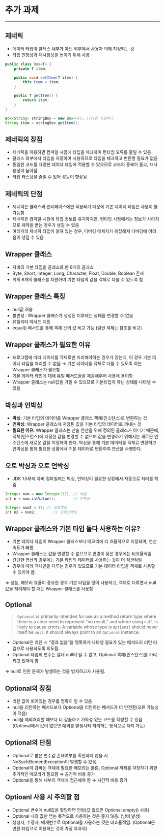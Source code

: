 # 추가 과제

---

## 제네릭

- 데이터 타입이 클래스 내부가 아닌 외부에서 사용자 의해 지정되는 것
- 타입 안정성과 재사용성을 높이기 위해 사용

```java
public class Box<T> {
    private T item;

    public void setItem(T item) {
        this.item = item;
    }

    public T getItem() {
        return item;
    }
}

Box<String> stringBox = new Box<>(); //타입 지정하기
String item = stringBox.getItem(); 
```

## 제네릭의 장점

- 제네릭을 이용하면 컴파일 시점에 타입을 체크하여 런타임 오류를 줄일 수 있음
- 클래스 외부에서 타입을 지정하여 사용하므로 타입을 체크하고 변환할 필요가 없음
- 동일한 코드를 다양한 데이터 타입에 적용할 수 있으므로 코드의 중복이 줄고, 재사용성이 높아짐
- 타입 캐스팅을 줄일 수 있어 성능이 향상됨

## 제네릭의 단점

- 제네릭은 클래스와 인터페이스에만 적용되기 때문에 기본 데이터 타입은 사용이 불가능함
- 제네릭은 컴파일 시점에 타입 정보를 유지하지만, 런타임 시점에서는 정보가 사라지므로 제약을 받는 경우가 생길 수 있음
- 여러개의 제네릭 타입이 얽혀 있는 경우, 디버깅 메세지가 복잡해져 디버깅에 어려움이 생길 수 있음

## Wrapper 클래스

- 자바의 기본 타입을 클래스화 한 8개의 클래스
- Byte, Short, Integer, Long, Character, Float, Double, Boolean 존재
- 위의 8개의 클래스를 지원하여 기본 타입의 값을 객체로 다룰 수 있도록 함

## Wrapper 클래스 특징

- null값 허용
- 불변성 : Wrapper 클래스가 생성된 이후에는 상태를 변경할 수 없음
- 유틸리티 메서드 지원
- equal() 메서드를 통해 객체 간의 값 비교 가능 (일반 객체는 참조를 비교)

## Wrapper 클래스가 필요한 이유

- 프로그램에 따라 데이터를 객체로만 처리해야하는 경우가 있는데, 이 경우 기본 데이터 타입을 처리할 수 없음 → 기본 데이터를 객체로 다룰 수 있도록 하는 Wrapper 클래스가 필요함
- 기본 데이터 타입에 대해 유틸 메서드들을 제공해주어 사용에 용이함
- Wrapper 클래스는 null값을 가질 수 있으므로  기본타입이 아닌 상태를 나타낼 수 있음

## 박싱과 언박싱

- **박싱:** 기본 타입의 데이터를 Wrapper 클래스 객체(인스턴스)로 변환하는 것
- **언박싱:** Wrapper 클래스에 저장된 값을 기본 타입의 데이터로 꺼내는 것
- **필요한 이유:**  Wrapper 클래스는 산술 연산을 위해 정의된 클래스가 아니기 때문에, 객체(인스턴스)에 지정한 값을 변경할 수 없으며 값을 변경하기 위해서는 새로운 인스턴스에 새로운 값을 지정해야 한다.  박싱을 통해 기본 데이터를 객체로 변환하고 언박싱을 통해 필요한 상황에서 기본 데이터로 변환하여 연산을 수행한다.

## 오토 박싱과 오토 언박싱

- JDK 1.5부터 자바 컴파일러는 박싱, 언박싱이 필요한 상황에서 자동으로 처리를 해줌

```java
Integer num = new Integer(17); // 박싱
int n = num.intValue();        // 언박싱

Integer num2 = 17; // 오토박싱
int n2 = num2;        // 오토언박싱
```

## Wrapper 클래스와 기본 타입 둘다 사용하는 이유?

- 기본 데이터 타입이 Wrapper 클래스보다 메모리에 더 효율적으로 저장되며, 연산 속도가 빠름
- Wrapper 클래스는 값을 변경할 수 없으므로 변경이 잦은 경우에는 비효율적임
- 간단한 연산의 경우에는 기본 타입의 데이터를 사용하는 것이 더 직관적임
- 경우에 따라 객체만을 다루는 경우가 있으므로 기본 데이터 타입을 객체로 사용할 수 있어야 함.

⇒ 성능, 메모리 효율이 중요한 경우 기본 타입을 많이 사용하고, 객체로 다루면서 null값을 처리해야 할 때는 Wrapper 클래스를 사용함

## Optional

> `Optional` is primarily intended for use as a method return type where there is a clear need to represent "no result," and where using `null` is likely to cause errors. A variable whose type is `Optional` should never itself be `null`; it should always point to an `Optional` instance.
>
- Optional은 리턴 시 “결과 없음”을 명확하게 나타낼 필요가 있는 메서드의 리턴 타입으로 사용되도록 의도됨.
- Optional 타입의 변수는 절대 null이 될 수 없고, Optional 객체(인스턴스)를 가리키고 있어야 함

⇒  null로 인한 문제가 발생하는 것을 방지하고자 사용됨.

## Optional의 장점

- 리턴 값이 비어있는 경우를 명확히 알 수 있음
- null을 리턴하는 메서드보다 Optional을 리턴하는 메서드가 더 안전함(오류 가능성이 적음)
- null을 예외처리할 때보다 더 깔끔하고 가독성 있는 코드를 작성할 수 있음(Optional에서 값이 없으면 예외를 발생시켜 처리하는 방식으로 처리 가능)

## Optional의 단점

- Optional로 받은 변수값 존재여부를 확인하지 않을 시 NoSuchElementException이 발생할 수 있음.
- Optional이 감싸는 객체에 필요한 메모리는 물론, Optional 객체를 저장하기 위한 추가적인 메모리가 필요함 ⇒ 공간적 비용 증가
- Optional을 통해 내부의 객체에 접근해야 함 ⇒ 시간적 비용 증가

## Optioanl 사용 시 주의할 점

- Optional 변수에 null값을 할당하면 안됨(값 없으면 Optional.empty() 사용)
- Optional 내의 값만 얻는 목적으로 사용하는 것은 좋지 않음. (낭비 발생)
- 생성자, 수정자, 매개변수로 Optional을 사용하는 것은 비효율적임. (Optional은 반환 타입으로 이용하는 것이 가장 효과적)